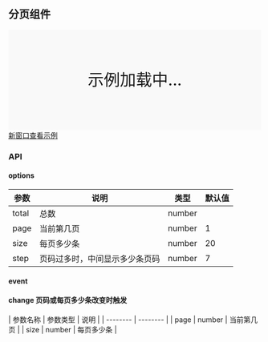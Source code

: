 ## 分页组件

<div style="position:relative" id="mx_1">
    <iframe src="http://localhost/magix-gallery/test.html#!/mx-pagination/index?inline=true&id=mx_1" frameborder="no" style="width:100%;height:200px;" scrolling="no"></iframe>
    <div style="position:absolute;width:100%;height:200px;background-color:#f9f9f9;text-align:center;line-height:200px;font-size:32px;top:0;right:0;left:0;bottom:0">示例加载中...</div>
</div>
<a href="https://thx.github.io/magix-gallery/#!/mx-pagination/index" target="_blank">新窗口查看示例</a>

### API

#### options
| 参数 | 说明 | 类型 | 默认值 |
| -------- | -------- | -------- | -------- |
| total    | 总数 | number |  |
| page     | 当前第几页 | number | 1 |
| size     | 每页多少条 | number | 20 |
| step | 页码过多时，中间显示多少条页码 | number | 7 |



#### event
#### change 页码或每页多少条改变时触发

| 参数名称 | 参数类型 | 说明 |
| -------- | -------- |
| page | number | 当前第几页 |
| size | number | 每页多少条 |

